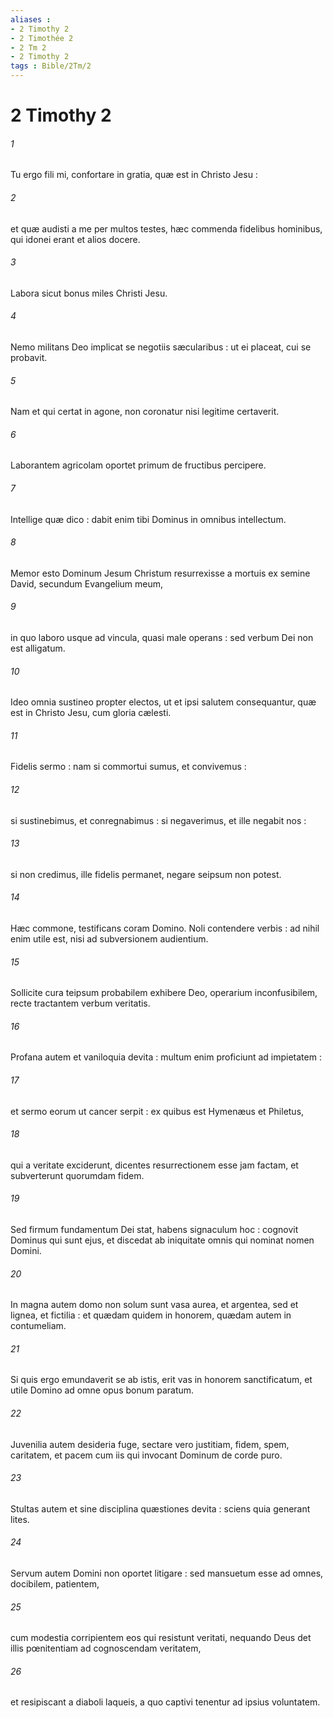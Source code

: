 ```yaml
---
aliases : 
- 2 Timothy 2
- 2 Timothée 2
- 2 Tm 2
- 2 Timothy 2
tags : Bible/2Tm/2
---
```


# 2 Timothy 2

###### 1
Tu ergo fili mi, confortare in gratia, quæ est in Christo Jesu :
###### 2
et quæ audisti a me per multos testes, hæc commenda fidelibus hominibus, qui idonei erant et alios docere.
###### 3
Labora sicut bonus miles Christi Jesu.
###### 4
Nemo militans Deo implicat se negotiis sæcularibus : ut ei placeat, cui se probavit.
###### 5
Nam et qui certat in agone, non coronatur nisi legitime certaverit.
###### 6
Laborantem agricolam oportet primum de fructibus percipere.
###### 7
Intellige quæ dico : dabit enim tibi Dominus in omnibus intellectum.
###### 8
Memor esto Dominum Jesum Christum resurrexisse a mortuis ex semine David, secundum Evangelium meum,
###### 9
in quo laboro usque ad vincula, quasi male operans : sed verbum Dei non est alligatum.
###### 10
Ideo omnia sustineo propter electos, ut et ipsi salutem consequantur, quæ est in Christo Jesu, cum gloria cælesti.
###### 11
Fidelis sermo : nam si commortui sumus, et convivemus :
###### 12
si sustinebimus, et conregnabimus : si negaverimus, et ille negabit nos :
###### 13
si non credimus, ille fidelis permanet, negare seipsum non potest.
###### 14
Hæc commone, testificans coram Domino. Noli contendere verbis : ad nihil enim utile est, nisi ad subversionem audientium.
###### 15
Sollicite cura teipsum probabilem exhibere Deo, operarium inconfusibilem, recte tractantem verbum veritatis.
###### 16
Profana autem et vaniloquia devita : multum enim proficiunt ad impietatem :
###### 17
et sermo eorum ut cancer serpit : ex quibus est Hymenæus et Philetus,
###### 18
qui a veritate exciderunt, dicentes resurrectionem esse jam factam, et subverterunt quorumdam fidem.
###### 19
Sed firmum fundamentum Dei stat, habens signaculum hoc : cognovit Dominus qui sunt ejus, et discedat ab iniquitate omnis qui nominat nomen Domini.
###### 20
In magna autem domo non solum sunt vasa aurea, et argentea, sed et lignea, et fictilia : et quædam quidem in honorem, quædam autem in contumeliam.
###### 21
Si quis ergo emundaverit se ab istis, erit vas in honorem sanctificatum, et utile Domino ad omne opus bonum paratum.
###### 22
Juvenilia autem desideria fuge, sectare vero justitiam, fidem, spem, caritatem, et pacem cum iis qui invocant Dominum de corde puro.
###### 23
Stultas autem et sine disciplina quæstiones devita : sciens quia generant lites.
###### 24
Servum autem Domini non oportet litigare : sed mansuetum esse ad omnes, docibilem, patientem,
###### 25
cum modestia corripientem eos qui resistunt veritati, nequando Deus det illis pœnitentiam ad cognoscendam veritatem,
###### 26
et resipiscant a diaboli laqueis, a quo captivi tenentur ad ipsius voluntatem.
